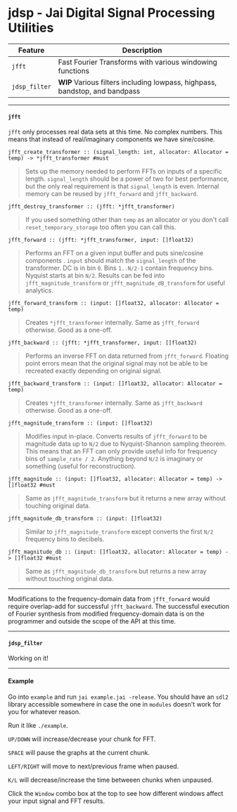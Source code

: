# jdsp - Jai Digital Signal Processing Utilities

| Feature | Description|
| --- | --- |
| `jfft` | Fast Fourier Transforms with various windowing functions |
| `jdsp_filter` | **WIP** Various filters including lowpass, highpass, bandstop, and bandpass |

---
#### `jfft`

`jfft` only processes real data sets at this time. No complex numbers. This means that instead of real/imaginary components we have sine/cosine.

`jfft_create_transformer :: (signal_length: int, allocator: Allocator = temp) -> *jfft_transformer #must`

> Sets up the memory needed to perform FFTs on inputs of a specific length. `signal_length` should be a power of two for best performance, but the only real requirement is that `signal_length` is even. Internal memory can be reused by `jfft_forward` and `jfft_backward`.

`jfft_destroy_transformer :: (jfft: *jfft_transformer)`

> If you used something other than `temp` as an allocator or you don't call `reset_temporary_storage` too often you can call this.

`jfft_forward :: (jfft: *jfft_transformer, input: []float32)`

> Performs an FFT on a given input buffer and puts sine/cosine components . `input` should match the `signal_length` of the transformer. DC is in bin `0`. Bins `1..N/2-1` contain frequency bins. Nyquist starts at bin `N/2`. Results can be fed into `jfft_magnitude_transform` or `jfft_magnitude_dB_transform` for useful analytics.

`jfft_forward_transform :: (input: []float32, allocator: Allocator = temp)`

> Creates `*jfft_transformer` internally. Same as `jfft_forward` otherwise. Good as a one-off.

`jfft_backward :: (jfft: *jfft_transformer, input: []float32)`

> Performs an inverse FFT on data returned from `jfft_forward`. Floating point errors mean that the original signal may not be able to be recreated exactly depending on original signal.

`jfft_backward_transform :: (input: []float32, allocator: Allocator = temp)`

>  Creates `*jfft_transformer` internally. Same as `jfft_backward` otherwise. Good as a one-off.

`jfft_magnitude_transform :: (input: []float32)`

> Modifies input in-place. Converts results of `jfft_forward` to be magnitude data up to `N/2` due to Nyquist-Shannon sampling theorem. This means that an FFT can only provide useful info for frequency bins of `sample_rate / 2`. Anything beyond `N/2` is imaginary or something (useful for reconstruction).

`jfft_magnitude :: (input: []float32, allocator: Allocator = temp) -> []float32 #must`

> Same as `jfft_magnitude_transform` but it returns a new array without touching original data.

`jfft_magnitude_db_transform :: (input: []float32)`

> Similar to `jfft_magnitude_transform` except converts the first `N/2` frequency bins to decibels.

`jfft_magnitude_db :: (input: []float32, allocator: Allocator = temp) -> []float32 #must`

> Same as `jfft_magnitude_db_transform` but returns a new array without touching original data.

---
Modifications to the frequency-domain data from `jfft_forward` would require overlap-add for successful `jfft_backward`. The successful execution of Fourier synthesis from modified frequency-domain data is on the programmer and outside the scope of the API at this time.

---

#### `jdsp_filter`

Working on it!

---

#### Example

Go into `example` and run `jai example.jai -release`. You should have an `sdl2` library accessible somewhere in case the one in `modules` doesn't work for you for whatever reason.

Run it like `./example`.

`UP/DOWN` will increase/decrease your chunk for FFT.

`SPACE` will pause the graphs at the current chunk.

`LEFT/RIGHT` will move to next/previous frame when paused.

`K/L` will decrease/increase the time betweeen chunks when unpaused.

Click the `Window` combo box at the top to see how different windows affect your input signal and FFT results.